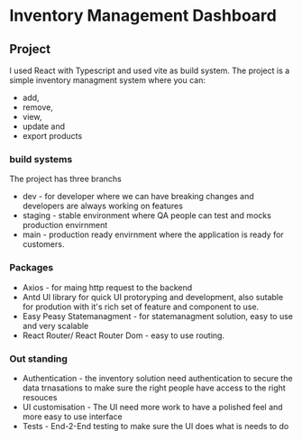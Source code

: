 # Inventory Management Dashboard

## Project
I used React with Typescript and used vite as build system. The project is a simple inventory managment system where you can:
- add,
- remove,
- view,
- update and
- export products

### build systems
The project has three branchs
- dev - for developer where we can have breaking changes and developers are always working on features
- staging - stable environment where QA people can test and mocks production envirnment
- main - production ready envirnment where the application is ready for customers.

### Packages 
- Axios - for maing http request to the backend
- Antd UI library for quick UI protoryping and development, also sutable for prodution with it's rich set of feature and component to use.
- Easy Peasy Statemanagment - for statemanagment solution, easy to use and very scalable
- React Router/ React Router Dom - easy to use routing.


### Out standing 
- Authentication - the inventory solution need authentication to secure the data trnasations to make sure the right people have access to the right resouces
- UI customisation - The UI need more work to have a polished feel and more easy to use interface
- Tests -  End-2-End testing to make sure the UI does what is needs to do

